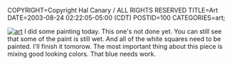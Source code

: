 COPYRIGHT=Copyright Hal Canary / ALL RIGHTS RESERVED
TITLE=Art
DATE=2003-08-24 02:22:05-05:00 (CDT)
POSTID=100
CATEGORIES=art;

[![art](/art/2003-08-24-art-1-s.jpg)](/art/2003-08-24-art-1.jpg) I did some painting today. This one's not done yet. You can still see that some of the paint is still wet. And all of the white squares need to be painted. I'll finish it tomorow. The most important thing about this piece is mixing good looking colors. That blue needs work.
